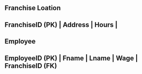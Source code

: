 

Franchise Loation
-----------------------------------
FranchiseID (PK) | Address | Hours |
-----------------------------------

Employee
-----------------------------------
EmployeeID (PK) | Fname | Lname | Wage | FranchiseID (FK)
-----------------------------------